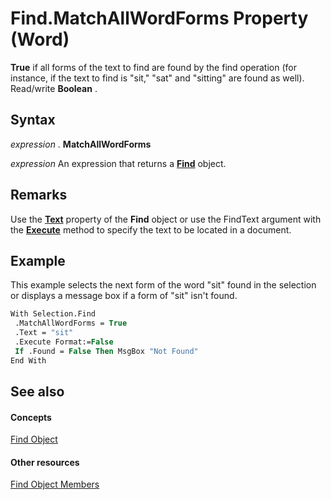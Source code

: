 
# Find.MatchAllWordForms Property (Word)

 **True** if all forms of the text to find are found by the find operation (for instance, if the text to find is "sit," "sat" and "sitting" are found as well). Read/write **Boolean** .


## Syntax

 _expression_ . **MatchAllWordForms**

 _expression_ An expression that returns a **[Find](da822788-cad5-992a-a835-18cc574cc324.md)** object.


## Remarks

Use the  **[Text](d92917aa-32f7-e9cc-bb74-03f7ed17498a.md)** property of the **Find** object or use the FindText argument with the **[Execute](3b607955-0e82-aa13-dad1-7a5069a57b9d.md)** method to specify the text to be located in a document.


## Example

This example selects the next form of the word "sit" found in the selection or displays a message box if a form of "sit" isn't found.


```vb
With Selection.Find 
 .MatchAllWordForms = True 
 .Text = "sit" 
 .Execute Format:=False 
 If .Found = False Then MsgBox "Not Found" 
End With
```


## See also


#### Concepts


[Find Object](da822788-cad5-992a-a835-18cc574cc324.md)
#### Other resources


[Find Object Members](21f00da0-4c84-ace3-fc79-a55a9ed64360.md)
